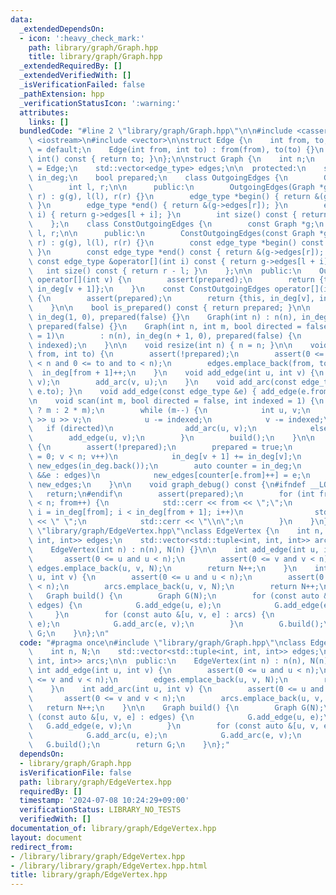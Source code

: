 ```yaml
---
data:
  _extendedDependsOn:
  - icon: ':heavy_check_mark:'
    path: library/graph/Graph.hpp
    title: library/graph/Graph.hpp
  _extendedRequiredBy: []
  _extendedVerifiedWith: []
  _isVerificationFailed: false
  _pathExtension: hpp
  _verificationStatusIcon: ':warning:'
  attributes:
    links: []
  bundledCode: "#line 2 \"library/graph/Graph.hpp\"\n\n#include <cassert>\n#include\
    \ <iostream>\n#include <vector>\n\nstruct Edge {\n    int from, to;\n    Edge()\
    \ = default;\n    Edge(int from, int to) : from(from), to(to) {}\n    operator\
    \ int() const { return to; }\n};\n\nstruct Graph {\n    int n;\n    using edge_type\
    \ = Edge;\n    std::vector<edge_type> edges;\n\n  protected:\n    std::vector<int>\
    \ in_deg;\n    bool prepared;\n    class OutgoingEdges {\n        Graph *g;\n\
    \        int l, r;\n\n      public:\n        OutgoingEdges(Graph *g, int l, int\
    \ r) : g(g), l(l), r(r) {}\n        edge_type *begin() { return &(g->edges[l]);\
    \ }\n        edge_type *end() { return &(g->edges[r]); }\n        edge_type &operator[](int\
    \ i) { return g->edges[l + i]; }\n        int size() const { return r - l; }\n\
    \    };\n    class ConstOutgoingEdges {\n        const Graph *g;\n        int\
    \ l, r;\n\n      public:\n        ConstOutgoingEdges(const Graph *g, int l, int\
    \ r) : g(g), l(l), r(r) {}\n        const edge_type *begin() const { return &(g->edges[l]);\
    \ }\n        const edge_type *end() const { return &(g->edges[r]); }\n       \
    \ const edge_type &operator[](int i) const { return g->edges[l + i]; }\n     \
    \   int size() const { return r - l; }\n    };\n\n  public:\n    OutgoingEdges\
    \ operator[](int v) {\n        assert(prepared);\n        return {this, in_deg[v],\
    \ in_deg[v + 1]};\n    }\n    const ConstOutgoingEdges operator[](int v) const\
    \ {\n        assert(prepared);\n        return {this, in_deg[v], in_deg[v + 1]};\n\
    \    }\n\n    bool is_prepared() const { return prepared; }\n\n    Graph() : n(0),\
    \ in_deg(1, 0), prepared(false) {}\n    Graph(int n) : n(n), in_deg(n + 1, 0),\
    \ prepared(false) {}\n    Graph(int n, int m, bool directed = false, int indexed\
    \ = 1)\n        : n(n), in_deg(n + 1, 0), prepared(false) {\n        scan(m, directed,\
    \ indexed);\n    }\n\n    void resize(int n) { n = n; }\n\n    void add_arc(int\
    \ from, int to) {\n        assert(!prepared);\n        assert(0 <= from and from\
    \ < n and 0 <= to and to < n);\n        edges.emplace_back(from, to);\n      \
    \  in_deg[from + 1]++;\n    }\n    void add_edge(int u, int v) {\n        add_arc(u,\
    \ v);\n        add_arc(v, u);\n    }\n    void add_arc(const edge_type &e) { add_arc(e.from,\
    \ e.to); }\n    void add_edge(const edge_type &e) { add_edge(e.from, e.to); }\n\
    \n    void scan(int m, bool directed = false, int indexed = 1) {\n        edges.reserve(directed\
    \ ? m : 2 * m);\n        while (m--) {\n            int u, v;\n            std::cin\
    \ >> u >> v;\n            u -= indexed;\n            v -= indexed;\n         \
    \   if (directed)\n                add_arc(u, v);\n            else\n        \
    \        add_edge(u, v);\n        }\n        build();\n    }\n\n    void build()\
    \ {\n        assert(!prepared);\n        prepared = true;\n        for (int v\
    \ = 0; v < n; v++)\n            in_deg[v + 1] += in_deg[v];\n        std::vector<edge_type>\
    \ new_edges(in_deg.back());\n        auto counter = in_deg;\n        for (auto\
    \ &&e : edges)\n            new_edges[counter[e.from]++] = e;\n        edges =\
    \ new_edges;\n    }\n\n    void graph_debug() const {\n#ifndef __LOCAL\n     \
    \   return;\n#endif\n        assert(prepared);\n        for (int from = 0; from\
    \ < n; from++) {\n            std::cerr << from << \";\";\n            for (int\
    \ i = in_deg[from]; i < in_deg[from + 1]; i++)\n                std::cerr << edges[i].to\
    \ << \" \";\n            std::cerr << \"\\n\";\n        }\n    }\n};\n#line 3\
    \ \"library/graph/EdgeVertex.hpp\"\nclass EdgeVertex {\n    int n, N;\n    std::vector<std::tuple<int,\
    \ int, int>> edges;\n    std::vector<std::tuple<int, int, int>> arcs;\n\n  public:\n\
    \    EdgeVertex(int n) : n(n), N(n) {}\n\n    int add_edge(int u, int v) {\n \
    \       assert(0 <= u and u < n);\n        assert(0 <= v and v < n);\n       \
    \ edges.emplace_back(u, v, N);\n        return N++;\n    }\n    int add_arc(int\
    \ u, int v) {\n        assert(0 <= u and u < n);\n        assert(0 <= v and v\
    \ < n);\n        arcs.emplace_back(u, v, N);\n        return N++;\n    }\n\n \
    \   Graph build() {\n        Graph G(N);\n        for (const auto &[u, v, e] :\
    \ edges) {\n            G.add_edge(u, e);\n            G.add_edge(e, v);\n   \
    \     }\n        for (const auto &[u, v, e] : arcs) {\n            G.add_arc(u,\
    \ e);\n            G.add_arc(e, v);\n        }\n        G.build();\n        return\
    \ G;\n    }\n};\n"
  code: "#pragma once\n#include \"library/graph/Graph.hpp\"\nclass EdgeVertex {\n\
    \    int n, N;\n    std::vector<std::tuple<int, int, int>> edges;\n    std::vector<std::tuple<int,\
    \ int, int>> arcs;\n\n  public:\n    EdgeVertex(int n) : n(n), N(n) {}\n\n   \
    \ int add_edge(int u, int v) {\n        assert(0 <= u and u < n);\n        assert(0\
    \ <= v and v < n);\n        edges.emplace_back(u, v, N);\n        return N++;\n\
    \    }\n    int add_arc(int u, int v) {\n        assert(0 <= u and u < n);\n \
    \       assert(0 <= v and v < n);\n        arcs.emplace_back(u, v, N);\n     \
    \   return N++;\n    }\n\n    Graph build() {\n        Graph G(N);\n        for\
    \ (const auto &[u, v, e] : edges) {\n            G.add_edge(u, e);\n         \
    \   G.add_edge(e, v);\n        }\n        for (const auto &[u, v, e] : arcs) {\n\
    \            G.add_arc(u, e);\n            G.add_arc(e, v);\n        }\n     \
    \   G.build();\n        return G;\n    }\n};"
  dependsOn:
  - library/graph/Graph.hpp
  isVerificationFile: false
  path: library/graph/EdgeVertex.hpp
  requiredBy: []
  timestamp: '2024-07-08 10:24:29+09:00'
  verificationStatus: LIBRARY_NO_TESTS
  verifiedWith: []
documentation_of: library/graph/EdgeVertex.hpp
layout: document
redirect_from:
- /library/library/graph/EdgeVertex.hpp
- /library/library/graph/EdgeVertex.hpp.html
title: library/graph/EdgeVertex.hpp
---
```

